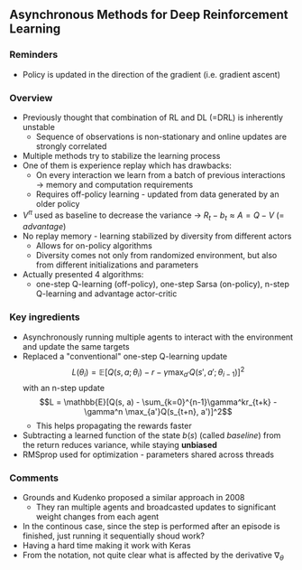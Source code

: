 ## Asynchronous Methods for Deep Reinforcement Learning

### Reminders
- Policy is updated in the direction of the gradient (i.e. gradient ascent)

### Overview
- Previously thought that combination of RL and DL (=DRL) is inherently unstable
    - Sequence of observations is non-stationary and online updates are strongly correlated
- Multiple methods try to stabilize the learning process
- One of them is experience replay which has drawbacks:
    - On every interaction we learn from a batch of previous interactions $\rightarrow$ memory and computation requirements
    - Requires off-policy learning - updated from data generated by an older policy
- $V^\pi$ used as baseline to decrease the variance $\rightarrow$ $R_t-b_t \approx A = Q - V$ (= *advantage*)
- No replay memory - learning stabilized by diversity from different actors 
    - Allows for on-policy algorithms
    - Diversity comes not only from randomized environment, but also from different initializations and parameters
- Actually presented 4 algorithms: 
    - one-step Q-learning (off-policy), one-step Sarsa (on-policy), n-step Q-learning and advantage actor-critic

### Key ingredients
- Asynchronously running multiple agents to interact with the environment and update the same targets
- Replaced a "conventional" one-step Q-learning update
$$L(\theta_i) = \mathbb{E}[Q(s, a; \theta_i) - r - \gamma \max_{a'}Q(s', a'; \theta_{i-1})]^2$$
with an n-step update
$$L = \mathbb{E}[Q(s, a) - \sum_{k=0}^{n-1}\gamma^kr_{t+k} - \gamma^n \max_{a'}Q(s_{t+n}, a')]^2$$
    - This helps propagating the rewards faster
- Subtracting a learned function of the state $b(s)$ (called *baseline*) from the return reduces variance, while staying **unbiased** 
- RMSprop used for optimization - parameters shared across threads

### Comments
- Grounds and Kudenko proposed a similar approach in 2008
    - They ran multiple agents and broadcasted updates to significant weight changes from each agent
- In the continous case, since the step is performed after an episode is finished, just running it sequentially shoud work?
- Having a hard time making it work with Keras
- From the notation, not quite clear what is affected by the derivative $\nabla_\theta$